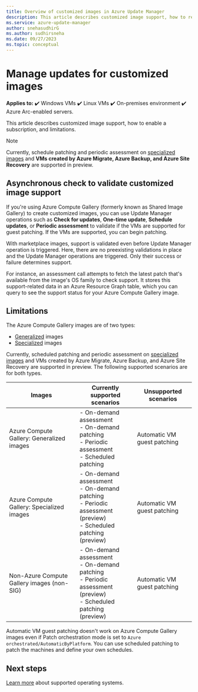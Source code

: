 ```yaml
---
title: Overview of customized images in Azure Update Manager
description: This article describes customized image support, how to register and validate customized images for public preview, and limitations.
ms.service: azure-update-manager
author: snehasudhirG
ms.author: sudhirsneha
ms.date: 09/27/2023
ms.topic: conceptual
---
```


# Manage updates for customized images

**Applies to:** :heavy_check_mark: Windows VMs :heavy_check_mark: Linux VMs :heavy_check_mark: On-premises environment :heavy_check_mark: Azure Arc-enabled servers.

This article describes customized image support, how to enable a subscription, and limitations.

> [!NOTE]
> Currently, schedule patching and periodic assessment on [specialized images](../virtual-machines/linux/imaging.md) and **VMs created by Azure Migrate, Azure Backup, and Azure Site Recovery** are supported in preview.

## Asynchronous check to validate customized image support

If you're using Azure Compute Gallery (formerly known as Shared Image Gallery) to create customized images, you can use Update Manager operations such as **Check for updates**, **One-time update**, **Schedule updates**, or **Periodic assessment** to validate if the VMs are supported for guest patching. If the VMs are supported, you can begin patching.

With marketplace images, support is validated even before Update Manager operation is triggered. Here, there are no preexisting validations in place and the Update Manager operations are triggered. Only their success or failure determines support.

For instance, an assessment call attempts to fetch the latest patch that's available from the image's OS family to check support. It stores this support-related data in an Azure Resource Graph table, which you can query to see the support status for your Azure Compute Gallery image.


## Limitations

The Azure Compute Gallery images are of two types:
- [Generalized](../virtual-machines/linux/imaging.md#generalized-images) images 
- [Specialized](../virtual-machines/linux/imaging.md#specialized-images) images

Currently, scheduled patching and periodic assessment on [specialized images](../virtual-machines/linux/imaging.md#specialized-images) and VMs created by Azure Migrate, Azure Backup, and Azure Site Recovery are supported in preview.
 The following supported scenarios are for both types.

| Images | Currently supported scenarios | Unsupported scenarios |
|--- | --- | ---|
| Azure Compute Gallery: Generalized images | - On-demand assessment </br> - On-demand patching </br> - Periodic assessment </br> - Scheduled patching | Automatic VM guest patching | 
| Azure Compute Gallery: Specialized images | - On-demand assessment </br> - On-demand patching  </br> - Periodic assessment (preview) </br> - Scheduled patching (preview) </br> | Automatic VM guest patching | 
| Non-Azure Compute Gallery images (non-SIG)| - On-demand assessment </br> - On-demand patching </br> - Periodic assessment (preview) </br> - Scheduled patching (preview) </br> | Automatic VM guest patching |

Automatic VM guest patching doesn't work on Azure Compute Gallery images even if Patch orchestration mode is set to `Azure orchestrated/AutomaticByPlatform`. You can use scheduled patching to patch the machines and define your own schedules.

## Next steps

[Learn more](support-matrix.md) about supported operating systems.
